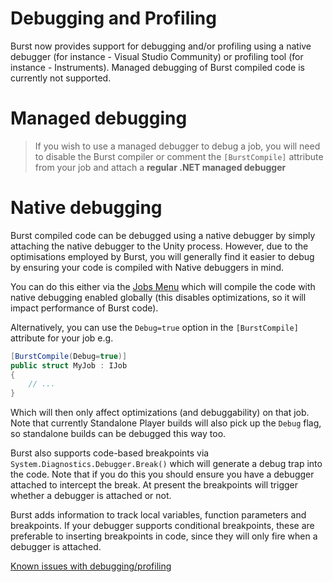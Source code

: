 # Debugging and Profiling

Burst now provides support for debugging and/or profiling using a native debugger (for instance - Visual Studio Community) or profiling tool (for instance - Instruments). Managed debugging of Burst compiled code is currently not supported.

# Managed debugging

> If you wish to use a managed debugger to debug a job, you will need to disable the Burst compiler or comment the `[BurstCompile]` attribute from your job and attach a **regular .NET managed debugger**

# Native debugging

Burst compiled code can be debugged using a native debugger by simply attaching the native debugger to the Unity process. However, due to the optimisations employed by Burst, you will generally find it easier to debug by ensuring your code is compiled with Native debuggers in mind.

You can do this either via the [Jobs Menu](QuickStart.md#jobs-burst-menu) which will compile the code with native debugging enabled globally (this disables optimizations, so it will impact performance of Burst code).

Alternatively, you can use the `Debug=true` option in the `[BurstCompile]` attribute for your job e.g.

```c#
[BurstCompile(Debug=true)]
public struct MyJob : IJob
{
    // ...
}
```

Which will then only affect optimizations (and debuggability) on that job. Note that currently Standalone Player builds will also pick up the `Debug` flag, so standalone builds can be debugged this way too.

Burst also supports code-based breakpoints via `System.Diagnostics.Debugger.Break()` which will generate a debug trap into the code. Note that if you do this you should ensure you have a debugger attached to intercept the break. At present the breakpoints will trigger whether a debugger is attached or not.

Burst adds information to track local variables, function parameters and breakpoints. If your debugger supports conditional breakpoints, these are preferable to inserting breakpoints in code, since they will only fire when a debugger is attached.

[Known issues with debugging/profiling](KnownIssues.md#known-issues-with-dllimport)